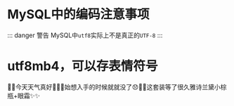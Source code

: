 # MySQL中的编码注意事项

::: danger 警告
MySQL中`utf8`实际上不是真正的`UTF-8`
:::


# utf8mb4，可以存表情符号

🔆🔆今天天气真好🔆🔆💃始想入手的时候就就没了😞️🎈️🎈️这套装等了很久雅诗兰黛小棕瓶+眼霜✨️✨️
